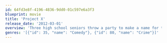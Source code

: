 ```yaml
---
id: 64fd3e8f-4196-4836-9dd0-01c597e6a3f3
blueprint: movie
title: 'Project X'
release_date: '2012-03-01'
overview: 'Three high school seniors throw a party to make a name for themselves. As the night progresses, things spiral out of control as word of the party spreads.'
genres: '[{"id": 35, "name": "Comedy"}, {"id": 80, "name": "Crime"}]'
---
```

